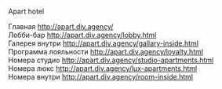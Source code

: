 Apart hotel

Главная http://apart.div.agency/ <br>
Лобби-бар http://apart.div.agency/lobby.html <br>
Галерея внутри http://apart.div.agency/gallary-inside.html <br>
Программа лояльности http://apart.div.agency/loyalty.html <br>
Номера студио http://apart.div.agency/studio-apartments.html <br>
Номера люкс http://apart.div.agency/lux-apartments.html <br>
Номера внутри http://apart.div.agency/room-inside.html <br>